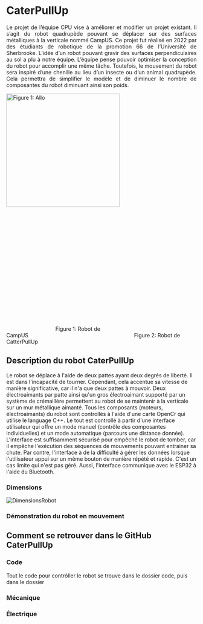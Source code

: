 # CaterPullUp
<p style="text-align: justify;">
  Le projet de l’équipe CPU vise à améliorer et modifier un projet existant. Il s’agit du robot
quadrupède pouvant se déplacer sur des surfaces métalliques à la verticale nommé CampUS. Ce
projet fut réalisé en 2022 par des étudiants de robotique de la promotion 66 de l’Université de
Sherbrooke. L’idée d’un robot pouvant gravir des surfaces perpendiculaires au sol a plu à notre
équipe. L’équipe pense pouvoir optimiser la conception du robot pour accomplir une même tâche.
Toutefois, le mouvement du robot sera inspiré d’une chenille au lieu d’un insecte ou d’un animal
quadrupède. Cela permettra de simplifier le modèle et de diminuer le nombre de composantes du
robot diminuant ainsi son poids.
</p>



<p align="justify">
  <img src="https://user-images.githubusercontent.com/93997878/228574849-a6ea7353-1c47-4b25-a4ec-31b0bc72ba3e.png" alt="Figure 1: Allo" style="margin-right:1000px" width="300" />
  <img src="https://user-images.githubusercontent.com/93997878/228589013-9cc0341d-c45c-4e49-b7da-f8ef00dbbda3.png" style="margin-left:1000px" width="300" />
</p>
&emsp;&emsp;&emsp;&emsp;&emsp;&emsp;&emsp;&emsp;&emsp; Figure 1: Robot de CampUS&emsp;&emsp;&emsp;&emsp;&emsp;&emsp;&emsp;&emsp;&emsp;&emsp;&emsp;&emsp;&emsp;&emsp;&emsp;&emsp;&emsp;&emsp;&emsp;&emsp;Figure 2: Robot de CatterPullUp

## Description du robot CaterPullUp
Le robot se déplace à l'aide de deux pattes ayant deux degrés de liberté. Il est dans l'incapacité de tourner. Cependant, cela accentue sa vitesse de manière significative, car il n'a que deux pattes à mouvoir. Deux électroaimants par patte ainsi qu'un gros électroaimant supporté par un système de crémaillère permettent au robot de se maintenir à la verticale sur un mur métallique aimanté. Tous les composants (moteurs, électroaimants) du robot sont controllés à l'aide d'une carte OpenCr qui utilise le language C++. Le tout est controllé à partir d'une interface utilisateur qui offre un mode manuel (contrôle des composantes individuelles) et un mode automatique (parcours une distance donnée). L'interface est suffisamment sécurisé pour empêché le robot de tomber, car il empêche l'exécution des séquences de mouvements pouvant entrainer sa chute. Par contre, l'interface à de la difficulté à gérer les données lorsque l'utilisateur appui sur un même bouton de manière répété et rapide. C'est un cas limite qui n'est pas géré. Aussi, l'interface communique avec le ESP32 à l'aide du Bluetooth.
### Dimensions
![DimensionsRobot](https://user-images.githubusercontent.com/93997878/228887112-465a8c42-a3ef-4334-b0ab-079351aa499e.png)
### Démonstration du robot en mouvement
<!-- Insérer la vidéo -->

## Comment se retrouver dans le GitHub CaterPullUp
### Code
Tout le code pour contrôller le robot se trouve dans le dossier code, puis dans le dossier 
### Mécanique
### Électrique





